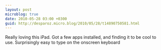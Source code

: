 ```yaml
---
layout: post
microblog: true
date: 2010-05-28 03:00 +0300
guid: http://desparoz.micro.blog/2010/05/28/t14890750581.html
---
```

Really loving this iPad. Got a few apps installed, and finding it to be cool to use. Surprisingly easy to type on the onscreen keyboard
